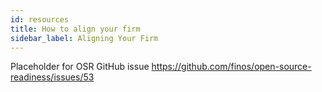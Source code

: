 ```yaml
---
id: resources
title: How to align your firm
sidebar_label: Aligning Your Firm
---
```


Placeholder for OSR GitHub issue https://github.com/finos/open-source-readiness/issues/53
